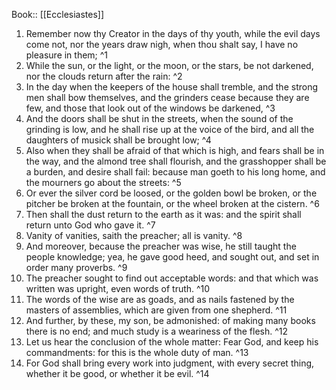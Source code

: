  Book:: [[Ecclesiastes]]
 1. Remember now thy Creator in the days of thy youth, while the evil days come not, nor the years draw nigh, when thou shalt say, I have no pleasure in them; ^1
 2. While the sun, or the light, or the moon, or the stars, be not darkened, nor the clouds return after the rain: ^2
 3. In the day when the keepers of the house shall tremble, and the strong men shall bow themselves, and the grinders cease because they are few, and those that look out of the windows be darkened, ^3
 4. And the doors shall be shut in the streets, when the sound of the grinding is low, and he shall rise up at the voice of the bird, and all the daughters of musick shall be brought low; ^4
 5. Also when they shall be afraid of that which is high, and fears shall be in the way, and the almond tree shall flourish, and the grasshopper shall be a burden, and desire shall fail: because man goeth to his long home, and the mourners go about the streets: ^5
 6. Or ever the silver cord be loosed, or the golden bowl be broken, or the pitcher be broken at the fountain, or the wheel broken at the cistern. ^6
 7. Then shall the dust return to the earth as it was: and the spirit shall return unto God who gave it. ^7
 8. Vanity of vanities, saith the preacher; all is vanity. ^8
 9. And moreover, because the preacher was wise, he still taught the people knowledge; yea, he gave good heed, and sought out, and set in order many proverbs. ^9
 10. The preacher sought to find out acceptable words: and that which was written was upright, even words of truth. ^10
 11. The words of the wise are as goads, and as nails fastened by the masters of assemblies, which are given from one shepherd. ^11
 12. And further, by these, my son, be admonished: of making many books there is no end; and much study is a weariness of the flesh. ^12
 13. Let us hear the conclusion of the whole matter: Fear God, and keep his commandments: for this is the whole duty of man. ^13
 14. For God shall bring every work into judgment, with every secret thing, whether it be good, or whether it be evil. ^14
